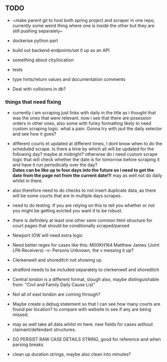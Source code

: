## TODO

 
- ~make parent git to host both spring project and scraper in one repo, currently some weird thing where one is inside the other but they are still pushing separately~ 

- dockerise python part

- build out backend endpoints/set it up as an API
- something about city/location
- tests
- type hints/return values and documentation comments
- Deal with collisions in db?




### things that need fixing
- currently i am scraping just links with daily in the title as i thought that was the ones that were relevant. now i see that there are posession orders in other ones, also some with funky formatting likely to need custom scraping logic. what a pain. Gonna try with jsut the daily selector and see how it goes?

- different courts et updated at different times, I dont know when to do the scheduled scrape. Is there a time by which all will be updated for the following day? maybe at midnight? otherwise do i need custom scrape logic that will check whether the date is for tomorrow before scraping it and have it run periodically over the day? <br>
**Dates can be like up to four days into the future so i need to get the date from the page not from the current date!!!** may as well not do daily whilst in there.
- also therefore need to do checks to not insert duplicate data, as there will be some courts that are in multiple days scrapes.

- need to do testing. If you are relying on this to tell you whether or not you might be getting evicted you want it to be robust.

- there is definitely at least one other semi common html structure for court pages that should be conditionally scraped/parsed

- Newport IOW will need extra logic

- Need better regex for cases like this: M00KH164 Matthew James (Joint LPA Receivers) -v- Persons Unknown, the v messing it up?

- Clerkenwell and shoreditch not showing up

- stratford needs to be included separately to clerkenwell and shoreditch

- Central london is a different format, slough also, maybe distinguishable from: "Civil and Family Daily Cause List"

- Not all of east london are coming through?

- Maybe create a debug statement so that I can see how many courts are found per location? to compare with website to see if any are being missed.

- may as well take all data whilst im here. new fields for cases without claimant/defendant structures.

- DO PERSIST RAW CASE DETAILS STRING, good for reference and when parsing breaks

- clean up duration strings, maybe also clean into minutes?